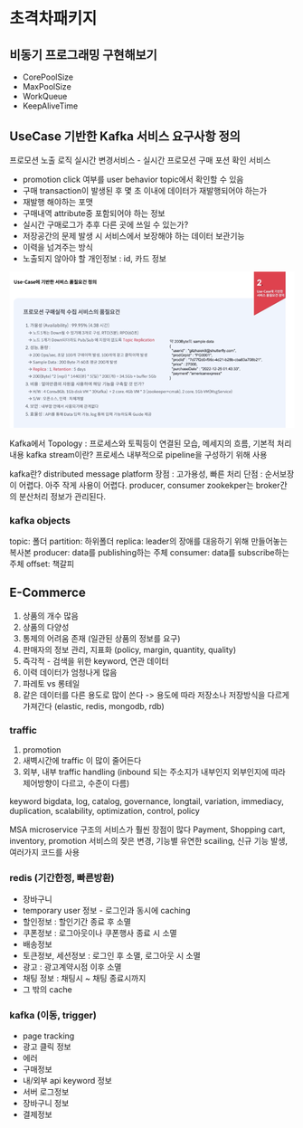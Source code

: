 # 초격차패키지


## 비동기 프로그래밍 구현해보기

- CorePoolSize
- MaxPoolSize
- WorkQueue
- KeepAliveTime

## UseCase 기반한 Kafka 서비스 요구사항 정의

프로모션 노출 로직 실시간 변경서비스 - 실시간 프로모션 구매 포션 확인 서비스

- promotion click 여부를 user behavior topic에서 확인할 수 있음
- 구매 transaction이 발생된 후 몇 초 이내에 데이터가 재발행되어야 하는가
- 재발행 해야하는 포맷
- 구매내역 attribute중 포함되어야 하는 정보
- 실시간 구매로그가 추후 다른 곳에 쓰일 수 있는가?
- 저장공간의 문제 발생 시 서비스에서 보장해야 하는 데이터 보관기능
- 이력을 넘겨주는 방식
- 노출되지 않아야 할 개인정보 : id, 카드 정보

![usecasekafka.png](../image/usecasekafka.png)

Kafka에서 Topology : 프로세스와 토픽등이 연결된 모습, 메세지의 흐름, 기본적 처리 내용
kafka stream이란? 프로세스 내부적으로 pipeline을 구성하기 위해 사용

kafka란? distributed message platform
장점 : 고가용성, 빠른 처리
단점 : 순서보장이 어렵다. 아주 작게 사용이 어렵다.
producer, consumer
zookekper는 broker간의 분산처리 정보가 관리된다.

### kafka objects
topic: 폴더
partition: 하위폴더
replica: leader의 장애를 대응하기 위해 만들어놓는 복사본
producer: data를 publishing하는 주체
consumer: data를 subscribe하는 주체
offset: 책갈피



## E-Commerce

1. 상품의 개수 많음
2. 상품의 다양성
3. 통제의 어려움 존재 (일관된 상품의 정보를 요구)
4. 판매자의 정보 관리, 지표화 (policy, margin, quantity, quality)
5. 즉각적 - 검색을 위한 keyword, 연관 데이터
6. 이력 데이터가 엄청나게 많음
7. 파레토 vs 롱테일
8. 같은 데이터를 다른 용도로 많이 쓴다 -> 용도에 따라 저장소나 저장방식을 다르게 가져간다 (elastic, redis, mongodb, rdb)


### traffic
1. promotion
2. 새벽시간에 traffic 이 많이 줄어든다
3. 외부, 내부 traffic handling (inbound 되는 주소지가 내부인지 외부인지에 따라 제어방향이 다르고, 수준이 다름)

keyword
bigdata, log, catalog, governance, longtail, variation, immediacy, duplication, scalability, optimization, control, policy


MSA
microservice 구조의 서비스가 훨씬 장점이 많다
Payment, Shopping cart, inventory, promotion
서비스의 잦은 변경, 기능별 유연한 scailing, 신규 기능 발생, 여러가지 코드를 사용


### redis (기간한정, 빠른방환)
- 장바구니
- temporary user 정보 - 로그인과 동시에 caching
- 할인정보 : 할인기간 종료 후 소멸
- 쿠폰정보 : 로그아웃이나 쿠폰행사 종료 시 소멸
- 배송정보
- 토큰정보, 세션정보 : 로그인 후 소멸, 로그아웃 시 소멸
- 광고 : 광고계약시점 이후 소멸
- 채팅 정보 : 채팅시 ~ 채팅 종료시까지
- 그 밖의 cache

### kafka (이동, trigger)
- page tracking
- 광고 클릭 정보
- 에러
- 구매정보
- 내/외부 api keyword 정보
- 서버 로그정보
- 장바구니 정보
- 결제정보








